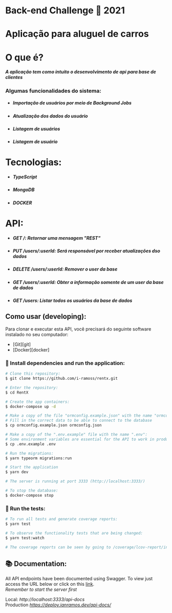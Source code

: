 # Back-end Challenge 🏅 2021


# Aplicação para aluguel de carros

# O que é? 
##### A aplicação tem como intuito o desenvolvimento de api para base de clientes

### Algumas funcionalidades do sistema:
* ##### Importação de usuários por meio de Background Jobs 
* ##### Atualização dos dados do usuário
* ##### Listagem de usuários
* ##### Listagem de usuário

# Tecnologias:
* ##### TypeScript
* ##### MongoDB
* ##### DOCKER

# API:
* ##### GET /: Retornar uma mensagem "REST" 
* ##### PUT /users/:userId: Será responsável por receber atualizações dso dados
* ##### DELETE /users/:userId: Remover o user da base
* ##### GET /users/:userId: Obter a informação somente de um user da base de dados
* ##### GET /users: Listar todos os usuários da base de dados

## Como usar (developing):

Para clonar e executar esta API, você precisará do seguinte software instalado no seu computador:

- [Git][git]
- [Docker][docker]

### :electric_plug: Install dependencies and run the application:
```bash
# Clone this repository:
$ git clone https://github.com/i-ramoss/rentx.git

# Enter the repository:
$ cd RentX

# Create the app containers:
$ docker-compose up -d

# Make a copy of the file "ormconfig.example.json" with the name "ormconfig.json":
# Fill in the correct data to be able to connect to the database
$ cp ormconfig.example.json ormconfig.json

# Make a copy of the ".env.example" file with the name ".env":
# Some environment variables are essential for the API to work in production
$ cp .env.example .env

# Run the migrations:
$ yarn typeorm migrations:run

# Start the application
$ yarn dev

# The server is running at port 3333 (http://localhost:3333/)

# To stop the database:
$ docker-compose stop
```

### 🧪 Run the tests:
```bash
# To run all tests and generate coverage reports:
$ yarn test

# To observe the functionality tests that are being changed:
$ yarn test:watch

# The coverage reports can be seen by going to /coverage/lcov-report/index.html and opening this html file in your browser. 
```

## :books: Documentation:
All API endpoints have been documented using Swagger. To view just access the URL below or click on this [link](https://deploy.ianramos.dev/api-docs/). <br>
*Remember to start the server first*

Local: *http://localhost:3333/api-docs* <br>
Production *https://deploy.ianramos.dev/api-docs/*